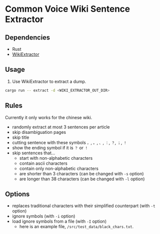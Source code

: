# Common Voice Wiki Sentence Extractor

## Dependencies

- Rust
- [WikiExtractor](https://github.com/attardi/wikiextractor)

## Usage

1. Use WikiExtractor to extract a dump.
```bash
cargo run -- extract -d <WIKI_EXTRACTOR_OUT_DIR>
```

## Rules
Currently it only works for the chinese wiki.
- randomly extract at most 3 sentences per article
- skip disambiguation pages
- skip title
- cutting sentence with these symbols `，`, `。`, `、`, `：`, `？`, `；`, `！`
- show the ending symbol if it is `？` or `！`
- skip sentences that...
  - start with non-alphabetic characters
  - contain ascii characters
  - contain only non-alphabetic characters
  - are shorter than 3 characters (can be changed with `-s` option)
  - are longer than 38 characters (can be changed with `-l` option)

## Options
- replaces traditional characters with their simplified counterpart (with `-t` option)
- ignore symbols (with `-i` option)
- load ignore symbols from a file (with `-I` option)
  - here is an example file, `/src/test_data/black_chars.txt`.
